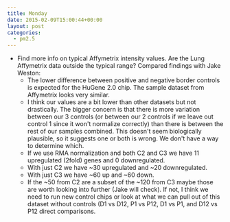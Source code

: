```yaml
---
title: Monday
date: 2015-02-09T15:00:44+00:00
layout: post
categories:
  - pm2.5
---
```

  * Find more info on typical Affymetrix intensity values. Are the Lung Affymetrix data outside the typical range? Compared findings with Jake Weston:
      * The lower difference between positive and negative border controls is expected for the HuGene 2.0 chip. The sample dataset from Affymetrix looks very similar.
      * I think our values are a bit lower than other datasets but not drastically. The bigger concern is that there is more variation between our 3 controls (or between our 2 controls if we leave out control 1 since it won't normalize correctly) than there is between the rest of our samples combined. This doesn't seem biologically plausible, so it suggests one or both is wrong. We don't have a way to determine which.
      * If we use RMA normalization and both C2 and C3 we have 11 upregulated (2fold) genes and 0 downregulated.
      * With just C2 we have ~30 upregulated and ~20 downregulated.
      * With just C3 we have ~60 up and ~60 down.
      * If the ~50 from C2 are a subset of the ~120 from C3 maybe those are worth looking into further (Jake will check). If not, I think we need to run new control chips or look at what we can pull out of this dataset without controls (D1 vs D12, P1 vs P12, D1 vs P1, and D12 vs P12 direct comparisons.
